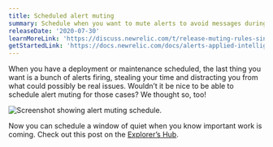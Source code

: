 ```yaml
---
title: Scheduled alert muting
summary: Schedule when you want to mute alerts to avoid messages during maintenance or deployments.
releaseDate: '2020-07-30'
learnMoreLink: 'https://discuss.newrelic.com/t/release-muting-rules-single-occurrence-scheduling/110098'
getStartedLink: 'https://docs.newrelic.com/docs/alerts-applied-intelligence/new-relic-alerts/alert-notifications/muting-rules-suppress-notifications'
---
```


When you have a deployment or maintenance scheduled, the last thing you want is a bunch of alerts firing, stealing your time and distracting you from what could possibly be real issues. Wouldn’t it be nice to be able to schedule alert muting for those cases? We thought so, too!

![Screenshot showing alert muting schedule.](src/images/whats_up_muting_schedule.png "whats_up_muting_schedule.png")

Now you can schedule a window of quiet when you know important work is coming. Check out this post on the [Explorer’s Hub](https://discuss.newrelic.com/t/release-muting-rules-single-occurrence-scheduling/110098).
